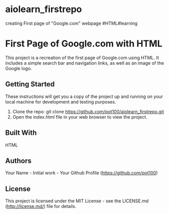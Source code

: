 # aiolearn_firstrepo
 creating First page of "Google.com" webpage #HTML#learning
# First Page of Google.com with HTML
This project is a recreation of the first page of Google.com using HTML. It includes a simple search bar and navigation links, as well as an image of the Google logo. 

## Getting Started
These instructions will get you a copy of the project up and running on your local machine for development and testing purposes.

1. Clone the repo: git clone https://github.com/pot100/aiolearn_firstrepo.git
2. Open the index.html file in your web browser to view the project.

## Built With
 HTML

## Authors
 Your Name - Initial work - Your Github Profile (https://github.com/pot100)

## License
This project is licensed under the MIT License - see the LICENSE.md (http://license.md/) file for details.